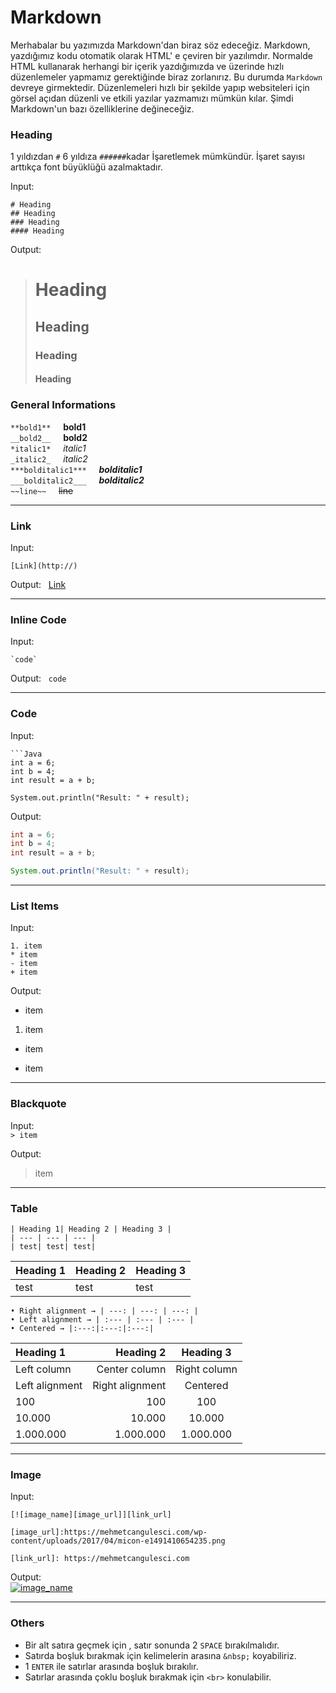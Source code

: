   # Markdown

  Merhabalar bu yazımızda Markdown'dan biraz söz edeceğiz. Markdown, yazdığımız kodu otomatik olarak HTML' e çeviren bir yazılımdır. Normalde HTML kullanarak herhangi bir içerik yazdığımızda ve üzerinde hızlı düzenlemeler yapmamız gerektiğinde biraz zorlanırız. Bu durumda `Markdown` devreye girmektedir. Düzenlemeleri hızlı bir şekilde yapıp websiteleri için görsel açıdan düzenli ve etkili yazılar yazmamızı mümkün kılar. Şimdi Markdown'un bazı özelliklerine değineceğiz.

  ### Heading
  1 yıldızdan `#` 6 yıldıza `######`kadar İşaretlemek mümkündür. İşaret sayısı arttıkça font büyüklüğü azalmaktadır.

  Input:
  ```
  # Heading
  ## Heading
  ### Heading
  #### Heading
  ```

  Output:  
  ># Heading
  >## Heading
  >### Heading
  >#### Heading



  ### General Informations

  `**bold1**`  &nbsp; &nbsp;  **bold1**  
  `__bold2__`  &nbsp; &nbsp;  **bold2**  
  `*italic1*`  &nbsp; &nbsp;  *italic1*  
  `_italic2_`  &nbsp; &nbsp;  _italic2_  
  `***bolditalic1***`  &nbsp; &nbsp;  ***bolditalic1***  
  `___bolditalic2___`  &nbsp; &nbsp;  ___bolditalic2___  
  `~~line~~`  &nbsp; &nbsp;  ~~line~~

  ---

  ### Link
  Input: 
  ```
  [Link](http://)
  ```
  Output: &nbsp; [Link](http://)

  ---

  ### Inline Code
  Input:
  ```
  `code`
  ```
  Output: &nbsp; `code`

  ---

  ### Code
  Input:
  ```
  ```Java
  int a = 6;
  int b = 4;
  int result = a + b;

  System.out.println("Result: " + result);
  ``````

  Output:  
  ```Java
  int a = 6;
  int b = 4;
  int result = a + b;

  System.out.println("Result: " + result);
  ```

  ---

  ### List Items
  Input:  
  ```
  1. item  
  * item
  - item
  + item
  ```

  Output:
  * item
  1. item  
  - item
  + item

  ---

  ### Blackquote
  Input:  
  `> item`

  Output:  
  >item

  ---

  ### Table
  ```
  | Heading 1| Heading 2 | Heading 3 |
  | --- | --- | --- |
  | test| test| test|
  ```
  | Heading 1| Heading 2 | Heading 3 |
  | --- | --- | --- |
  | test| test| test|

  ```
  • Right alignment → | ---: | ---: | ---: |
  • Left alignment → | :--- | :--- | :--- |
  • Centered → |:---:|:---:|:---:|
  ```

  | Heading 1 | Heading 2 | Heading 3 |
  | :- | -: | :-: |
  | Left column | Center column | Right column|
  | Left alignment | Right alignment | Centered|
  | 100 | 100 | 100 |
  | 10.000 | 10.000 | 10.000|
  | 1.000.000 | 1.000.000 | 1.000.000 |

  ---

  ### Image
  Input:  
  ```
  [![image_name][image_url]][link_url]

  [image_url]:https://mehmetcangulesci.com/wp-content/uploads/2017/04/micon-e1491410654235.png

  [link_url]: https://mehmetcangulesci.com
  ```
  Output:  
  [![image_name][image_url]][link_url]

  [image_url]:https://mehmetcangulesci.com/wp-content/uploads/2017/03/micon.png

  [link_url]: https://mehmetcangulesci.com

  ---

  ### Others
  * Bir alt satıra geçmek için , satır sonunda 2 `SPACE` bırakılmalıdır.
  * Satırda boşluk bırakmak için kelimelerin arasına `&nbsp;` koyabiliriz.
  * 1 `ENTER` ile satırlar arasında boşluk bırakılır.
  * Satırlar arasında çoklu boşluk bırakmak için `<br>` konulabilir.
